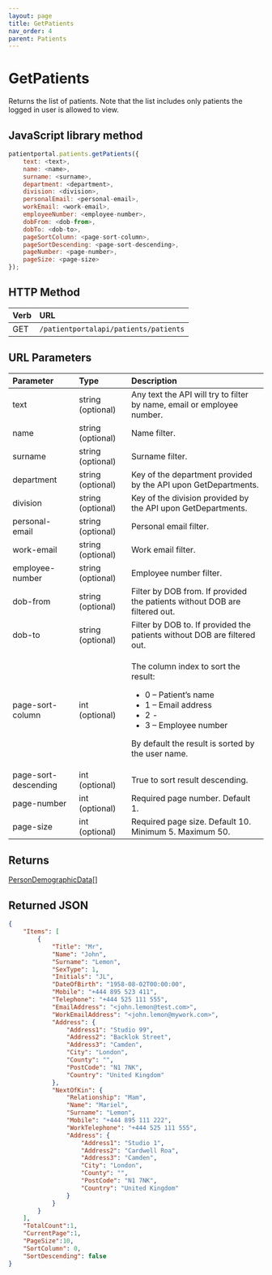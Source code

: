 ```yaml
---
layout: page
title: GetPatients
nav_order: 4
parent: Patients
---
```


# GetPatients

Returns the list of patients. Note that the list includes only patients the logged in user is allowed to view.

## JavaScript library method

```javascript
patientportal.patients.getPatients({
    text: <text>,
    name: <name>,
    surname: <surname>,
    department: <department>,
    division: <division>,
    personalEmail: <personal-email>,
    workEmail: <work-email>,
    employeeNumber: <employee-number>,
    dobFrom: <dob-from>,
    dobTo: <dob-to>,
    pageSortColumn: <page-sort-column>,
    pageSortDescending: <page-sort-descending>,
    pageNumber: <page-number>,
    pageSize: <page-size>
});
```

## HTTP Method

| Verb | URL                                               |
|:-----|:--------------------------------------------------|
| GET | `/patientportalapi/patients/patients` |

## URL Parameters

<table>
    <thead>
        <tr>
            <th style="text-align: left">Parameter</th>
            <th style="text-align: left">Type</th>
            <th style="text-align: left">Description</th>
        </tr>
    </thead>
    <tbody>
        <tr>
            <td>text</td>
            <td>string (optional)</td>
            <td>Any text the API will try to filter by name, email or employee number.</td>
        </tr>
        <tr>
            <td>name</td>
            <td>string (optional)</td>
            <td>Name filter.</td>
        </tr>
        <tr>
            <td>surname</td>
            <td>string (optional)</td>
            <td>Surname filter.</td>
        </tr>
        <tr>
            <td>department</td>
            <td>string (optional)</td>
            <td>Key of the department provided by the API upon GetDepartments.</td>
        </tr>
        <tr>
            <td>division</td>
            <td>string (optional)</td>
            <td>Key of the division provided by the API upon GetDepartments.</td>
        </tr>
        <tr>
            <td>personal-email</td>
            <td>string (optional)</td>
            <td>Personal email filter.</td>
        </tr>
        <tr>
            <td>work-email</td>
            <td>string (optional)</td>
            <td>Work email filter.</td>
        </tr>
        <tr>
            <td>employee-number</td>
            <td>string (optional)</td>
            <td>Employee number filter.</td>
        </tr>
        <tr>
            <td>dob-from</td>
            <td>string (optional)</td>
            <td>Filter by DOB from. If provided the patients without DOB are filtered out.</td>
        </tr>
        <tr>
            <td>dob-to</td>
            <td>string (optional)</td>
            <td>Filter by DOB to. If provided the patients without DOB are filtered out.</td>
        </tr>
        <tr>
            <td>page-sort-column</td>
            <td>int (optional)</td>
            <td>
                <p>The column index to sort the result:</p>
                <ul>
                    <li>0 – Patient’s name</li>
                    <li>1 – Email address</li>
                    <li>2 - <ignored>
                    </li>
                    <li>3 – Employee number</li>
                </ul>
                <p>By default the result is sorted by the user name.</p>
            </td>
        </tr>
        <tr>
            <td>page-sort-descending</td>
            <td>int (optional)</td>
            <td>True to sort result descending.</td>
        </tr>
        <tr>
            <td>page-number</td>
            <td>int (optional)</td>
            <td>Required page number. Default 1.</td>
        </tr>
        <tr>
            <td>page-size</td>
            <td>int (optional)</td>
            <td>Required page size. Default 10. Minimum 5. Maximum 50.</td>
        </tr>
    </tbody>
</table>

## Returns

[PersonDemographicData](../objects-and-data-types/persondemographicdata)[]

## Returned JSON

```json
{
    "Items": [
        {
            "Title": "Mr",
            "Name": "John",
            "Surname": "Lemon",
            "SexType": 1,
            "Initials": "JL",
            "DateOfBirth": "1958-08-02T00:00:00",
            "Mobile": "+444 895 523 411",
            "Telephone": "+444 525 111 555",
            "EmailAddress": "<john.lemon@test.com>",
            "WorkEmailAddress": "<john.lemon@mywork.com>",
            "Address": {
                "Address1": "Studio 99",
                "Address2": "Backlok Street",
                "Address3": "Camden",
                "City": "London",
                "County": "",
                "PostCode": "N1 7NK",
                "Country": "United Kingdom"
            },
            "NextOfKin": {
                "Relationship": "Mam",
                "Name": "Mariel",
                "Surname": "Lemon",
                "Mobile": "+444 895 111 222",
                "WorkTelephone": "+444 525 111 555",
                "Address": {
                    "Address1": "Studio 1",
                    "Address2": "Cardwell Roa",
                    "Address3": "Camden",
                    "City": "London",
                    "County": "",
                    "PostCode": "N1 7NK",
                    "Country": "United Kingdom"
                }
            }
        }
    ],
    "TotalCount":1,
    "CurrentPage":1,
    "PageSize":10,
    "SortColumn": 0,
    "SortDescending": false
}
```
